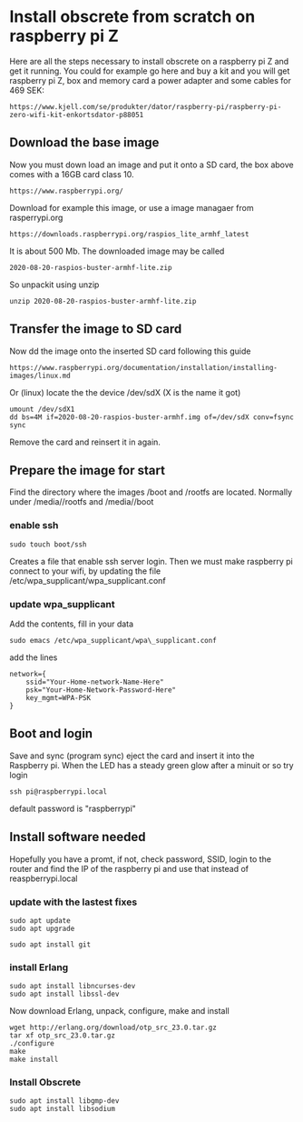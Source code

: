 # Install obscrete from scratch on raspberry pi Z

Here are all the steps necessary to install obscrete
on a raspberry pi Z and get it running. You could for example
go here and buy a kit and you will get raspberry pi Z, box
and memory card a power adapter and some cables for 469 SEK:

    https://www.kjell.com/se/produkter/dator/raspberry-pi/raspberry-pi-zero-wifi-kit-enkortsdator-p88051

## Download the base image 

Now you must down load an image and put it onto a SD card, the 
box above comes with a 16GB card class 10.

    https://www.raspberrypi.org/
	
Download for example this image, or use a image managaer from rasperrypi.org

    
	https://downloads.raspberrypi.org/raspios_lite_armhf_latest

It is about 500 Mb. The downloaded image may be called 

	2020-08-20-raspios-buster-armhf-lite.zip
	
So unpackit using unzip

	unzip 2020-08-20-raspios-buster-armhf-lite.zip

## Transfer the image to SD card

Now dd the image onto the inserted SD card following this guide

	https://www.raspberrypi.org/documentation/installation/installing-images/linux.md
	
Or (linux) locate the the device /dev/sdX (X is the name it got)

	umount /dev/sdX1
	dd bs=4M if=2020-08-20-raspios-buster-armhf.img of=/dev/sdX conv=fsync
	sync
	
Remove the card and reinsert it in again.

## Prepare the image for start

Find the directory where the images /boot and /rootfs are located. Normally
under /media/<user>/rootfs  and /media/<user>/boot

### enable ssh

	sudo touch boot/ssh
	
Creates a file that enable ssh server login. Then we must
make raspberry pi connect to your wifi, by updating the file
/etc/wpa\_supplicant/wpa\_supplicant.conf

### update wpa\_supplicant

Add the contents, fill in your data

    sudo emacs /etc/wpa_supplicant/wpa\_supplicant.conf

add the lines

    network={
        ssid="Your-Home-network-Name-Here"
        psk="Your-Home-Network-Password-Here"
        key_mgmt=WPA-PSK
	}

## Boot and login

Save and sync (program sync) eject the card and insert it into the
Raspberry pi. When the LED has a steady green glow after a minuit
or so try login

	ssh pi@raspberrypi.local
	
default password is "raspberrypi"

## Install software needed 

Hopefully you have a promt, if not, check password, SSID, login to the router
and find the IP of the raspberry pi and use that instead of reaspberrypi.local

### update with the lastest fixes

	sudo apt update
	sudo apt upgrade

	sudo apt install git

### install Erlang

	sudo apt install libncurses-dev
	sudo apt install libssl-dev

Now download Erlang, unpack, configure, make and install

	wget http://erlang.org/download/otp_src_23.0.tar.gz
	tar xf otp_src_23.0.tar.gz
	./configure
	make
	make install


### Install Obscrete

    sudo apt install libgmp-dev
    sudo apt install libsodium
	
	
